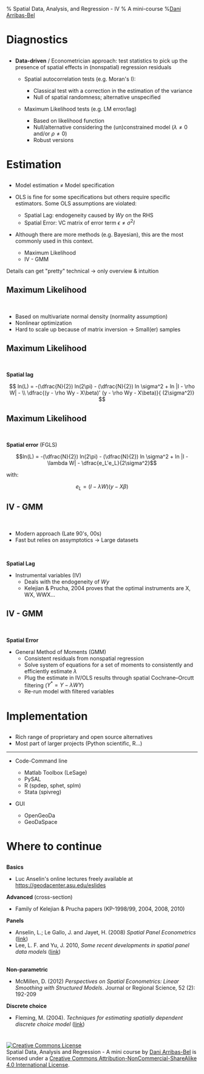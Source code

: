 % Spatial Data, Analysis, and Regression - IV
% A mini-course
%[Dani Arribas-Bel](http://darribas.org)

# Diagnostics
##

##

-   **Data-driven** / Econometrician approach: test statistics to pick up the presence of
    spatial effects in (nonspatial) regression residuals

    -   Spatial autocorrelation tests (e.g. Moran's I):
    
        -   Classical test with a correction in the estimation of the variance
        -   Null of spatial randomness; alternative unspecified
    
    -   Maximum Likelihood tests (e.g. LM error/lag)
    
        -   Based on likelihood function
        -   Null/alternative considering the (un)constrained model
            ($\lambda \neq 0$ and/or $\rho \neq 0$)
        -   Robust versions
    

# Estimation
##

##

-   Model estimation $\neq$ Model specification
-   OLS is fine for some specifications but others require specific
    estimators. Some OLS assumptions are violated:

    -   Spatial Lag: endogeneity caused by $Wy$ on the RHS
    -   Spatial Error: VC matrix of error term $\epsilon \neq \sigma^2 I$

-   Although there are more methods (e.g. Bayesian), this are the most
    commonly used in this context.

    -   Maximum Likelihood
    -   IV - GMM

Details can get "pretty" technical $\rightarrow$ only overview &
intuition

## Maximum Likelihood

$\;$

- Based on multivariate normal density (normality assumption)
- Nonlinear optimization
- Hard to scale up because of matrix inversion $\rightarrow$ Small(er)
  samples


## Maximum Likelihood

$\;$

**Spatial lag**

$$
ln(L) = -(\dfrac{N}{2}) ln(2\pi) - (\dfrac{N}{2}) ln \sigma^2 +
ln |I - \rho W| - \\
\dfrac{(y - \rho Wy - X\beta)' (y - \rho Wy - X\beta)}{
(2\sigma^2)}
$$

## Maximum Likelihood

$\;$

**Spatial error** (FGLS)

$$ln(L) = -(\dfrac{N}{2}) ln(2\pi) - (\dfrac{N}{2}) ln \sigma^2 +
ln |I - \lambda W| - \dfrac{e_L'e_L}{2\sigma^2}$$

with:

$$e_L = (I - \lambda W)(y - X\beta)%_$$

## IV - GMM

$\;$

-   Modern approach (Late 90's, 00s)
-   Fast but relies on assymptotics $\rightarrow$ Large datasets

$\;$

**Spatial Lag**

-   Instrumental variables (IV)
    -   Deals with the endogeneity of $Wy$
    -   Kelejian & Prucha, 2004 proves that the optimal instruments are
        X, WX, WWX...

## IV - GMM

$\;$

**Spatial Error**

-   General Method of Moments (GMM)
    -   Consistent residuals from nonspatial regression
    -   Solve system of equations for a set of moments to consistently
        and efficiently estimate $\lambda$
    -   Plug the estimate in IV/OLS results through spatial
        Cochrane–Orcutt filtering ($Y^* = Y - \lambda WY$)
    -   Re-run model with filtered variables

# Implementation
##

##

-   Rich range of proprietary and open source alternatives
-   Most part of larger projects (Python scientific, R...)

---

* Code-Command line

    -   Matlab Toolbox (LeSage)
    -   PySAL
    -   R (spdep, sphet, splm)
    -   Stata (spivreg)

* GUI

    -   OpenGeoDa
    -   GeoDaSpace

# Where to continue

##

##

**Basics**

-   Luc Anselin's online lectures freely available at
    <https://geodacenter.asu.edu/eslides>

**Advanced** (cross-section)

-   Family of Kelejian & Prucha papers (KP-1998/99, 2004, 2008, 2010)

**Panels**

-   Anselin, L.; Le Gallo, J. and Jayet, H. (2008) *Spatial Panel
    Econometrics*
    ([link](http://link.springer.com/chapter/10.1007/978-3-540-75892-1_19))
-   Lee, L. F. and Yu, J. 2010, *Some recent developments in spatial
    panel data models*
    ([link](http://www.sciencedirect.com/science/article/pii/S0166046209000751))

##

**Non-parametric**

- McMillen, D. (2012) *Perspectives on Spatial Econometrics: Linear Smoothing
  with Structured Models*. Journal or Regional Science, 52 (2): 192-209

**Discrete choice**

-   Fleming, M. (2004). *Techniques for estimating spatially dependent
    discrete choice model*
    ([link](http://books.google.nl/books?id=Np0Mo11LGxYC&lpg=PA145&ots=fbopC3Pc8p&dq=techniques%20for%20estimating%20spatially%20dependent%20discrete%20choice%20models&pg=PA145#v=onepage&q=techniques%20for%20estimating%20spatially%20dependent%20discrete%20choice%20models&f=false))

#
<a rel="license" href="http://creativecommons.org/licenses/by-nc-sa/4.0/"><img alt="Creative Commons License" style="border-width:0" src="https://i.creativecommons.org/l/by-nc-sa/4.0/88x31.png" /></a><br /><span xmlns:dct="http://purl.org/dc/terms/" property="dct:title">Spatial Data, Analysis and Regression - A mini course</span> by <a xmlns:cc="http://creativecommons.org/ns#" href="http://darribas.org" property="cc:attributionName" rel="cc:attributionURL">Dani Arribas-Bel</a> is licensed under a <a rel="license" href="http://creativecommons.org/licenses/by-nc-sa/4.0/">Creative Commons Attribution-NonCommercial-ShareAlike 4.0 International License</a>.

